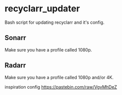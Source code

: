 # recyclarr_updater
Bash script for updating recyclarr and it's config.

## Sonarr
Make sure you have a profile called 1080p.

## Radarr
Make sure you have a profile called 1080p and/or 4K.







inspiration config https://pastebin.com/raw/VgvMhDeZ
